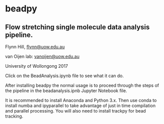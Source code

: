 # beadpy
## Flow stretching single molecule data analysis pipeline.

Flynn Hill, flynn@uow.edu.au

van Oijen lab: vanoijen@uow.edu.au

University of Wollongong 2017

Click on the BeadAnalysis.ipynb file to see what it can do.

After installing beadpy the normal usage is to proceed through the steps of the pipeline in the beadanalysis.ipnb Jupyter Notebook file.

It is recommended to install Anaconda and Python 3.x. Then use conda to install numba and ipyparallel to take advantage of just in time compilation and parallel processing. You will also need to install trackpy for bead tracking.
